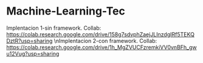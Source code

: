 # Machine-Learning-Tec
Implentacion 1-sin framework. Collab: https://colab.research.google.com/drive/158g7sdvphZaejJLInzdgIRf5TEKQDztR?usp=sharing
\nImplentacion 2-con framework. Collab: https://colab.research.google.com/drive/1h_MgZVUCFzremkiVV0vnBFh_gwu12Vug?usp=sharing
